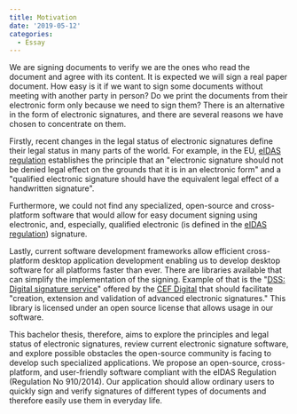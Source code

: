```yaml
---
title: Motivation
date: '2019-05-12'
categories:
  - Essay
---
```


We are signing documents to verify we are the ones who read the document and agree with its content. It is expected we will sign a real paper document. How easy is it if we want to sign some documents without meeting with another party in person? Do we print the documents from their electronic form only because we need to sign them? There is an alternative in the form of electronic signatures, and there are several reasons we have chosen to concentrate on them.

Firstly, recent changes in the legal status of electronic signatures define their legal status in many parts of the world. For example, in the EU, [eIDAS regulation](https://eur-lex.europa.eu/legal-content/EN/TXT/?uri=uriserv%3AOJ.L_.2014.257.01.0073.01.ENG) establishes the principle that an "electronic signature should not be denied legal effect on the grounds that it is in an electronic form" and a "qualified electronic signature should have the equivalent legal effect of a handwritten signature".

Furthermore, we could not find any specialized, open-source and cross-platform software that would allow for easy document signing using electronic, and, especially, qualified electronic (is defined in the [eIDAS regulation](https://eur-lex.europa.eu/legal-content/EN/TXT/?uri=uriserv%3AOJ.L_.2014.257.01.0073.01.ENG)) signature.

Lastly, current software development frameworks allow efficient cross-platform desktop application development enabling us to develop desktop software for all platforms faster than ever. There are libraries available that can simplify the implementation of the signing. Example of that is the "[DSS: Digital signature service](https://ec.europa.eu/cefdigital/wiki/display/CEFDIGITAL/Services+eSignature)" offered by the [CEF Digital](https://ec.europa.eu/cefdigital/wiki/display/CEFDIGITAL) that should facilitate "creation, extension and validation of advanced electronic signatures." This library is licensed under an open source license that allows usage in our software.

This bachelor thesis, therefore, aims to explore the principles and legal status of electronic signatures, review current electronic signature software, and explore possible obstacles the open-source community is facing to develop such specialized applications. We propose an open-source, cross-platform, and user-friendly software compliant with the eIDAS Regulation (Regulation No 910/2014). Our application should allow ordinary users to quickly sign and verify signatures of different types of documents and therefore easily use them in everyday life.
